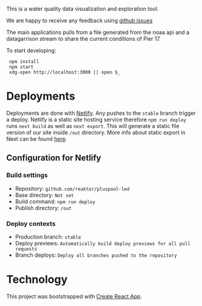 This is a water quality data visualization and exploration tool.

We are happy to receive any feedback using [github issues][]

The main applications pulls from a file generated from the noaa api and a datagarrison stream to share the current conditions of Pier 17.

To start developing:

     npm install
     npm start
     xdg-open http://localhost:3000 || open $_

# Deployments

Deployments are done with [Netlify](https://www.netlify.com/). Any pushes to the `stable` branch trigger a deploy. 
Netlify is a static site hosting service therefore `npm run deploy` runs `next build` as well as `next export`.
This will generate a static file version of our site inside `/out` directory. More info about static export in Next
can be found [here](https://nextjs.org/docs#static-html-export).

## Configuration for Netlify

### Build settings

- Repository: `github.com/reaktor/pluspool-led`
- Base directory: `Not set`
- Build command: `npm run deploy`
- Publish directory: `/out`

### Deploy contexts

- Production branch: `stable`
- Deploy previews: `Automatically build deploy previews for all pull requests`
- Branch deploys: `Deploy all branches pushed to the repository`

# Technology

This project was bootstrapped with [Create React App](https://github.com/facebook/create-react-app).


[github issues]: https://github.com/reaktor/pluspool-led/issues
